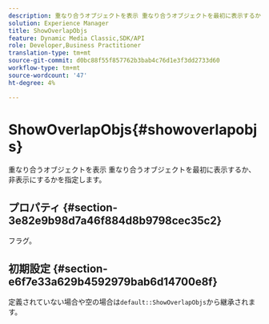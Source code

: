 ```yaml
---
description: 重なり合うオブジェクトを表示 重なり合うオブジェクトを最初に表示するか、非表示にするかを指定します。
solution: Experience Manager
title: ShowOverlapObjs
feature: Dynamic Media Classic,SDK/API
role: Developer,Business Practitioner
translation-type: tm+mt
source-git-commit: d0bc88f55f857762b3bab4c76d1e3f3dd2733d60
workflow-type: tm+mt
source-wordcount: '47'
ht-degree: 4%

---
```



# ShowOverlapObjs{#showoverlapobjs}

重なり合うオブジェクトを表示 重なり合うオブジェクトを最初に表示するか、非表示にするかを指定します。

## プロパティ {#section-3e82e9b98d7a46f884d8b9798cec35c2}

フラグ。

## 初期設定 {#section-e6f7e33a629b4592979bab6d14700e8f}

定義されていない場合や空の場合は`default::ShowOverlapObjs`から継承されます。
